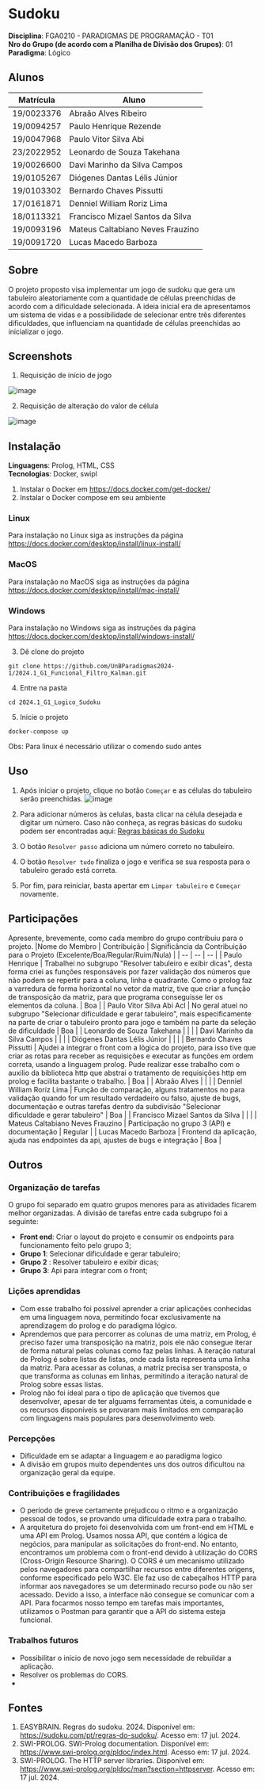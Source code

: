 # Sudoku

**Disciplina**: FGA0210 - PARADIGMAS DE PROGRAMAÇÃO - T01 <br>
**Nro do Grupo (de acordo com a Planilha de Divisão dos Grupos)**: 01<br>
**Paradigma**: Lógico<br>

## Alunos
|Matrícula | Aluno |
| -- | -- |
| 19/0023376 |   Abraão Alves Ribeiro |
| 19/0094257 |   Paulo Henrique Rezende |
| 19/0047968 |   Paulo Vitor Silva Abi| Acl 
| 23/2022952 |   Leonardo de Souza Takehana| 
| 19/0026600 |   Davi Marinho da Silva Campos | 
| 19/0105267 |   Diógenes Dantas Lélis Júnior| 
| 19/0103302 |   Bernardo Chaves Pissutti |
| 17/0161871 |   Denniel William Roriz Lima| 
| 18/0113321 |   Francisco Mizael Santos da Silva | 
| 19/0093196 |   Mateus Caltabiano Neves Frauzino| 
| 19/0091720 |   Lucas Macedo Barboza |

## Sobre 
O projeto proposto visa implementar um jogo de sudoku que gera um tabuleiro aleatoriamente com a quantidade de células preenchidas de acordo com a dificuldade selecionada. A ideia inicial era de apresentamos um sistema de vidas e a possibilidade de selecionar entre três diferentes dificuldades, que influenciam na quantidade de células preenchidas ao inicializar o jogo.

## Screenshots
<!-- Adicione 2 ou mais screenshots do projeto em termos de interface e/ou funcionamento. -->
1. Requisição de início de jogo

![image](https://github.com/user-attachments/assets/89961492-039d-41e9-9acd-27caf6234dba)


2. Requisição de alteração do valor de célula

![image](https://github.com/user-attachments/assets/1427ce73-3e71-4fbf-a7e4-6658c86815a7)


## Instalação 
**Linguagens**: Prolog, HTML, CSS<br>
**Tecnologias**: Docker, swipl<br>
<!-- Descreva os pré-requisitos para rodar o seu projeto e os comandos necessários.
Insira um manual ou um script para auxiliar ainda mais.
Gifs animados e outras ilustrações são bem-vindos! -->
1. Instalar o Docker em https://docs.docker.com/get-docker/
2. Instalar o Docker compose em seu ambiente 
###  Linux
Para instalação no Linux siga as instruções da página https://docs.docker.com/desktop/install/linux-install/
### MacOS
Para instalação no MacOS siga as instruções da página https://docs.docker.com/desktop/install/mac-install/
### Windows
Para instalação no Windows siga as instruções da página https://docs.docker.com/desktop/install/windows-install/

3. Dê clone do projeto
```
git clone https://github.com/UnBParadigmas2024-1/2024.1_G1_Funcional_Filtro_Kalman.git
```
4. Entre na pasta
```
cd 2024.1_G1_Logico_Sudoku
```
5. Inicie o projeto
```
docker-compose up
```

Obs: Para linux é necessário utilizar o comendo sudo antes

## Uso 
1. Após iniciar o projeto, clique no botão `Começar` e as células do tabuleiro serão preenchidas.
   ![image](https://github.com/user-attachments/assets/11f41590-9bc4-4c7d-833b-fbb2a067007e)

2. Para adicionar números às celulas, basta clicar na célula desejada e digitar um número. Caso não conheça, as regras básicas do sudoku podem ser encontradas aqui: [Regras básicas do Sudoku](https://sudoku.com/pt/regras-do-sudoku/)
3. O botão `Resolver passo` adiciona um número correto no tabuleiro.
4. O botão `Resolver tudo` finaliza o jogo e verifica se sua resposta para o tabuleiro gerado está correta.
5. Por fim, para reiniciar, basta apertar em `Limpar tabuleiro` e `Começar` novamente.

## Participações
Apresente, brevemente, como cada membro do grupo contribuiu para o projeto.
|Nome do Membro | Contribuição | Significância da Contribuição para o Projeto (Excelente/Boa/Regular/Ruim/Nula) |
| -- | -- | -- |
| Paulo Henrique  | Trabalhei no subgrupo "Resolver tabuleiro e exibir dicas", desta forma criei as funções responsáveis por fazer validação dos números que não podem se repertir para a coluna, linha e quadrante. Como o prolog faz a varredura de forma horizontal no vetor da matriz, tive que criar a função de transposição da matriz, para que programa conseguisse ler os elementos da coluna. | Boa |
| Paulo Vitor Silva Abi Acl  | No geral atuei no subgrupo "Selecionar dificuldade e gerar tabuleiro", mais especificamente na parte de criar o tabuleiro pronto para jogo e também na parte da seleção de dificuldade | Boa |
| Leonardo de Souza Takehana  |  |  |
| Davi Marinho da Silva Campos  |  |  |
| Diógenes Dantas Lélis Júnior  |  |  |
| Bernardo Chaves Pissutti  | Ajudei a integrar o front com a lógica do projeto, para isso tive que criar as rotas para receber as requisições e executar as funções em ordem correta, usando a linguagem prolog. Pude realizar esse trabalho com o auxilio da biblioteca http que abstrai o tratamento de requisições http em prolog e facilita bastante o trabalho. | Boa |
| Abraão Alves  |  |  |
| Denniel William Roriz Lima  | Função de comparação, alguns tratamentos no para validação quando for um resultado verdadeiro ou falso, ajuste de bugs, documentação e outras tarefas dentro da subdivisão "Selecionar dificuldade e gerar tabuleiro" | Boa |
| Francisco Mizael Santos da Silva  |  |  |
| Mateus Caltabiano Neves Frauzino  | Participação no grupo 3 (API) e documentação | Regular |
| Lucas Macedo Barboza  | Frontend da aplicação, ajuda nas endpointes da api, ajustes de bugs e integração | Boa |

## Outros 

### Organização de tarefas 
O grupo foi separado em quatro grupos menores para as atividades ficarem melhor organizadas. A divisão de tarefas entre cada subgrupo foi a seguinte:
* **Front end**: Criar o layout do projeto e consumir os endpoints para funcionamento feito pelo grupo 3;
* **Grupo 1**: Selecionar dificuldade e gerar tabuleiro;
* **Grupo 2** : Resolver tabuleiro e exibir dicas;
* **Grupo 3**: Api para integrar com o front;

### Lições aprendidas
   * Com esse trabalho foi possível aprender a criar aplicações conhecidas em uma linguagem nova, permitindo focar exclusivamente na aprendizagem do prolog e do paradigma lógico.
   * Aprendemos que para percorrer as colunas de uma matriz, em Prolog, é preciso fazer uma transposição na matriz, pois ele não consegue iterar de forma natural pelas colunas como faz pelas linhas. A iteração natural de Prolog é sobre listas de listas, onde cada lista representa uma linha da matriz. Para acessar as colunas, a matriz precisa ser transposta, o que transforma as colunas em linhas, permitindo a iteração natural de Prolog sobre essas listas.
   * Prolog não foi ideal para o tipo de aplicação que tivemos que desenvolver, apesar de ter alguams ferramentas úteis, a comunidade e os recursos disponíveis se provaram mais limitados em comparação com linguagens mais populares para desenvolvimento web.


### Percepções 
   * Dificuldade em se adaptar a linguagem e ao paradigma logico
   * A divisão em grupos muito dependentes uns dos outros dificultou na organização geral da equipe.

### Contribuições e fragilidades
   * O período de greve certamente prejudicou o ritmo e a organização pessoal de todos, se provando uma dificuldade extra para o trabalho.
   * A arquitetura do projeto foi desenvolvida com um front-end em HTML e uma API em Prolog. Usamos nossa API, que contém a lógica de negócios, para manipular as solicitações do front-end. No entanto, encontramos um problema com o front-end devido à utilização do CORS (Cross-Origin Resource Sharing). O CORS é um mecanismo utilizado pelos navegadores para compartilhar recursos entre diferentes origens, conforme especificado pelo W3C. Ele faz uso de cabeçalhos HTTP para informar aos navegadores se um determinado recurso pode ou não ser acessado. Devido a isso, a interface não consegue se comunicar com a API. Para focarmos nosso tempo em tarefas mais importantes, utilizamos o Postman para garantir que a API do sistema esteja funcional. 

### Trabalhos futuros
   * Possibilitar o início de novo jogo sem necessidade de rebuildar a aplicação.
   * Resolver os problemas do CORS.
   * 


## Fontes
<!-- Referencie, adequadamente, as referências utilizadas.
Indique ainda sobre fontes de leitura complementares. -->
1. EASYBRAIN. Regras do sudoku. 2024. Disponível em: https://sudoku.com/pt/regras-do-sudoku/. Acesso em: 17 jul. 2024.
2. SWI-PROLOG. SWI-Prolog documentation. Disponível em: https://www.swi-prolog.org/pldoc/index.html. Acesso em: 17 jul. 2024.
3. SWI-PROLOG. The HTTP server libraries. Disponível em: https://www.swi-prolog.org/pldoc/man?section=httpserver. Acesso em: 17 jul. 2024.


